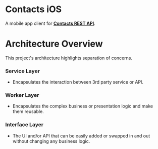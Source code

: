 # Contacts iOS

A mobile app client for <a href="https://github.com/justinetabin/contacts-service#contacts-rest-api">**Contacts REST API**</a>.

# Architecture Overview
This project's architecture highlights separation of concerns.

### Service Layer
- Encapsulates the interaction between 3rd party service or API. 

### Worker Layer
- Encapsulates the complex business or presentation logic and make them reusable.

### Interface Layer
- The UI and/or API that can be easily added or swapped in and out without changing any business logic.